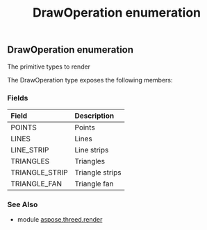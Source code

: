 ﻿---
title: DrawOperation enumeration
second_title: Aspose.3D for Python via .NET API References
description: 
type: docs
weight: 430
url: /python-net/aspose.threed.render/drawoperation/
is_root: false
---

## DrawOperation enumeration

The primitive types to render



The DrawOperation type exposes the following members:

### Fields
| Field | Description |
| :- | :- |
| POINTS | Points |
| LINES | Lines |
| LINE_STRIP | Line strips |
| TRIANGLES | Triangles |
| TRIANGLE_STRIP | Triangle strips |
| TRIANGLE_FAN | Triangle fan |



### See Also
* module [aspose.threed.render](..)
